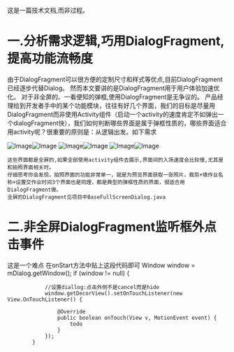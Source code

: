 这是一篇技术文档,而非过程。

# 一.分析需求逻辑,巧用DialogFragment,提高功能流畅度
由于DialogFragment可以很方便的定制尺寸和样式等优点,目前DialogFragment已经逐步代替Dialog。
然而本文要讲的是DialogFragment用于用户体验加速优化。
    对于非全屏的、一看便知的弹框,使用DialogFragment是无争议的。
    产品经理给到开发者手中的某个功能模块，往往有好几个界面，我们的目标是尽量用DialogFragment而非使用Activity组件（启动一个activity的速度肯定不如弹出一个dialogFragment快），我们如何判断哪些界面是属于弹框性质的，哪些界面适合用activity呢？很重要的原则是：从逻辑出发。如下需求
    
![Image](https://github.com/jj532655203/QuickDialogFragment/blob/master/img/entrance.png)![Image](https://github.com/jj532655203/QuickDialogFragment/blob/master/img/拍照中.png)
![Image](https://github.com/jj532655203/QuickDialogFragment/blob/master/img/裁剪.png)![Image](https://github.com/jj532655203/QuickDialogFragment/blob/master/img/作业预览.png)
![Image](https://github.com/jj532655203/QuickDialogFragment/blob/master/img/填写作业名称.png)![Image](https://github.com/jj532655203/QuickDialogFragment/blob/master/img/设置交作业时间.png)
    
    这些界面都是全屏的,如果全部使用activity组件去展示,界面间的入场速度会比较慢,尤其是和拍照界面相关时。
    仔细思考你会发现，拍照界面的功能非常单一，就是为预览界面获取一张照片，裁剪+填作业名称+设置交作业时间3个界面也是同理，都是典型的弹框性质的界面，很适合用DialogFragment做。
    全屏的DialogFragment见项目中BaseFullScreenDialog.java
    
    
# 二.非全屏DialogFragment监听框外点击事件
这是一个难点
在onStart方法中贴上这段代码即可
            Window window = mDialog.getWindow();
            if (window != null) {

                //设置diallog:点击外侧不是cancel而是hide
                window.getDecorView().setOnTouchListener(new View.OnTouchListener() {

                    @Override
                    public boolean onTouch(View v, MotionEvent event) {
                        todo
                    }
                });
            }
